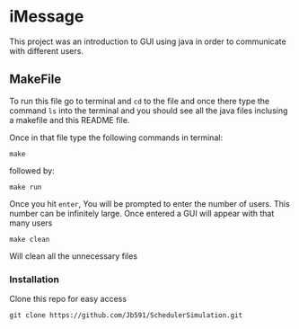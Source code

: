 # iMessage

This project was an introduction to GUI using java in order to communicate with different users.

## MakeFile

To run this file go to terminal and `cd` to the file and once there type the command `ls` into the terminal and you should see all the java files inclusing a makefile and
this README file.

Once in that file type the following commands in terminal:

`make`

followed by:

`make run`

Once you hit `enter`, You will be prompted to enter the number of users. This number can be infinitely large. Once entered a GUI will appear with that many users

`make clean`

Will clean all the unnecessary files

### Installation

Clone this repo for easy access

`git clone https://github.com/Jb591/SchedulerSimulation.git`
